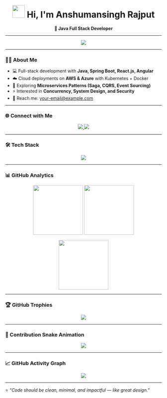 <!-- Animated Header -->
<h1 align="center">
  <img src="https://media.giphy.com/media/hvRJCLFzcasrR4ia7z/giphy.gif" width="40px" />
  Hi, I'm Anshumansingh Rajput
</h1>

<p align="center">
  <b>🚀 Java Full Stack Developer</b>
</p>

---

<!-- Typing Effect -->
<p align="center">
  <img src="https://readme-typing-svg.herokuapp.com?font=Fira+Code&size=22&duration=4000&pause=1000&color=0E75B6&center=true&vCenter=true&width=600&lines=Java+Full+Stack+Developer;Spring+Boot+%7C+Microservices+%7C+Kafka;Cloud+(AWS+%7C+Azure)+%7C+DevOps;System+Design+%7C+Performance+Tuning;Always+Learning+New+Things" />
</p>

---

### 👨‍💻 About Me  

- 💻 Full-stack development with **Java, Spring Boot, React.js, Angular**  
- ☁️ Cloud deployments on **AWS & Azure** with Kubernetes + Docker  
- 🔭 Exploring **Microservices Patterns (Saga, CQRS, Event Sourcing)**  
- ⚡ Interested in **Concurrency, System Design, and Security**  
- 📧 Reach me: [your-email@example.com](mailto:your-email@example.com)  

---

### 🌐 Connect with Me  

<p align="center">
  <a href="https://linkedin.com/in/YOUR-LINK">
    <img src="https://img.shields.io/badge/LinkedIn-0A66C2?style=for-the-badge&logo=linkedin&logoColor=white"/>
  </a>
  <a href="mailto:your-email@example.com">
    <img src="https://img.shields.io/badge/Email-D14836?style=for-the-badge&logo=gmail&logoColor=white"/>
  </a>
</p>

---

### 🛠️ Tech Stack  

<p align="center">
  <img src="https://skillicons.dev/icons?i=java,spring,react,angular,ts,js,html,css,tailwind,aws,azure,kubernetes,docker,jenkins,mysql,postgresql,redis,kafka,git,github" />
</p>

---

### 📊 GitHub Analytics  

<p align="center">
  <img src="https://github-readme-stats.vercel.app/api?username=anshuman881&show_icons=true&theme=transparent&hide_border=true" height="160"/>
  <img src="https://github-readme-streak-stats.herokuapp.com?user=anshuman881t&theme=transparent&hide_border=true" height="160"/>
</p>

<p align="center">
  <img src="https://github-readme-stats.vercel.app/api/top-langs/?username=anshuman881t&layout=compact&theme=transparent&hide_border=true" height="160"/>
</p>

---

### 🏆 GitHub Trophies  

<p align="center">
  <img src="https://github-profile-trophy.vercel.app/?username=anshuman881t&theme=flat&no-frame=true&no-bg=true&margin-w=5" />
</p>

---

### 🐍 Contribution Snake Animation  

<p align="center">
  <img src="https://github.com/anshuman881t/anshuman881t/blob/output/github-contribution-grid-snake.svg" />
</p>

---

### 📈 GitHub Activity Graph  

<p align="center">
  <img src="https://github-readme-activity-graph.vercel.app/graph?username=anshuman881t&theme=github-compact&hide_border=true" />
</p>

---

⭐️ *“Code should be clean, minimal, and impactful — like great design.”*
